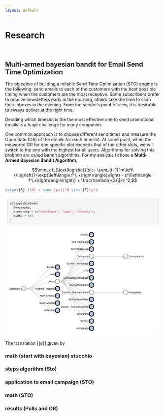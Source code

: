 ```yaml
---
layout: default
---
```


# Research

<br>

## Multi-armed bayesian bandit for Email Send Time Optimization

The objective of building a reliable Send Time Optimization (STO) engine is the following: send emails to each of the customers with the best possible timing when the customers are the most receptive. Some subscribers prefer to receive newsletters early in the morning, others take the time to scan their inboxes in the evening.  From the sender’s point of view, it is desirable to always deliver at the right time. 

Deciding which timeslot is the the most effective one to send promotional emails is a huge challenge for many companies. 

One common approach is to choose different send times and measure the Open Rate (OR) of the emails for each timeslot. At some point, when the measured OR for one specific slot exceeds that of the other slots, we will switch to the one with the highest for all users. Algorithms for solving this problem are called bandit algorithms. For my analysis I chose a **Multi-Armed Bayesian Bandit Algorithm**. 
<br>


$$\min_x f_{\text{logistic}}(x):= \sum_{i=1}^m\left\{\log\left(1+\exp{\left\langle f^i, x\right\rangle}\right) - s^i\left\langle f^i,x\right\rangle\right\} + \frac{\lambda}{2}\|x\|^2,$$
 


```Latex
$\text{S}_1(N) = \sum_{p=1}^N \text{E}(p)$
```

![](documents/collapsibleTree.png)

The translation $[\![e]\!]$ given by


### math (start with bayesian) stucchio
### steps algorithm (Sto)
### application to email campaign (STO)
### math (STO)
### results (Pulls and OR)



<br>
<br>



